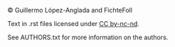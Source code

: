 © Guillermo López-Anglada and FichteFoll

Text in .rst files licensed under [CC by-nc-nd][license].

See AUTHORS.txt for more information on the authors.

[license]: https://creativecommons.org/licenses/by-nc-nd/4.0/
